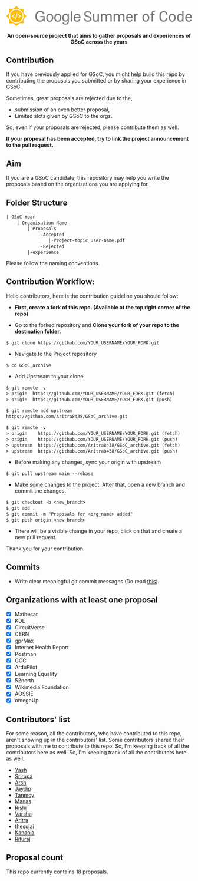<p align="center">
    <img src="https://github.com/Rishabh04-02/The-Beginners-Guide-to-Google-Summer-of-Code-GSoC/blob/master/gsoclogo.svg">    
</p>
<p align="center"><b>An open-source project that aims to gather proposals and experiences of GSoC across the years</b></p>


## Contribution

If you have previously applied for GSoC, you might help build this repo by contributing the proposals you submitted or by sharing your experience in GSoC.

Sometimes, great proposals are rejected due to the,
- submission of an even better proposal,
- Limited slots given by GSoC to the orgs.
 
So, even if your proposals are rejected, please contribute them as well.

**If your proposal has been accepted, try to link the project announcement to the pull request.**

## Aim

If you are a GSoC candidate, this repository may help you write the proposals based on the organizations you are applying for.


## Folder Structure

```
|-GSoC Year
    |-Organisation Name
        |-Proposals
            |-Accepted
                |-Project-topic_user-name.pdf
            |-Rejected
        |-experience
```

Please follow the naming conventions.


## Contribution Workflow:

Hello contributors, here is the contribution guideline you should follow:

- **First, create a fork of this repo. (Available at the top right corner of the repo)** 

- Go to the forked repository and **Clone your fork of your repo to the destination folder**.
```
$ git clone https://github.com/YOUR_USERNAME/YOUR_FORK.git

```
- Navigate to the Project repository
```
$ cd GSoC_archive
```
- Add Upstream to your clone

```
$ git remote -v
> origin  https://github.com/YOUR_USERNAME/YOUR_FORK.git (fetch)
> origin  https://github.com/YOUR_USERNAME/YOUR_FORK.git (push)
```
```
$ git remote add upstream https://github.com/Aritra8438/GSoC_archive.git
```

```
$ git remote -v
> origin    https://github.com/YOUR_USERNAME/YOUR_FORK.git (fetch)
> origin    https://github.com/YOUR_USERNAME/YOUR_FORK.git (push)
> upstream  https://github.com/Aritra8438/GSoC_archive.git (fetch)
> upstream  https://github.com/Aritra8438/GSoC_archive.git (push)
```
- Before making any changes, sync your origin with upstream 

```
$ git pull upstream main --rebase
``` 


- Make some changes to the project. After that, open a new branch and commit the changes.

```
$ git checkout -b <new_branch>
$ git add .
$ git commit -m "Proposals for <org_name> added"
$ git push origin <new branch>
``` 

- There will be a visible change in your repo, click on that and create a new pull request.

Thank you for your contribution.


## Commits

- Write clear meaningful git commit messages (Do read [this](http://chris.beams.io/posts/git-commit/)).

## Organizations with at least one proposal
- [x] Mathesar
- [x] KDE
- [x] CircuitVerse
- [x] CERN
- [x] gprMax
- [x] Internet Health Report
- [x] Postman
- [x] GCC
- [x] ArduPilot
- [x] Learning Equality
- [x] 52north
- [x] Wikimedia Foundation
- [x] AOSSIE
- [x] omegaUp

## Contributors' list
For some reason, all the contributors, who have contributed to this repo, aren't showing up in the contributors' list. Some contributors shared their proposals with me to contribute to this repo. So, I'm keeping track of all the contributors here as well.
So, I'm keeping track of all the contributors here as well.
- [Yash](https://github.com/yashnator)
- [Srirupa](https://github.com/srirupa19)
- [Arsh](https://github.com/arshPratap)
- [Jaydip](https://github.com/jaydip1235)
- [Tanmoy](https://github.com/tanmoysrt/Tanmoy741127)
- [Manas](https://github.com/sanam2405/)
- [Rishi](https://github.com/rsh-raj)
- [Varsha](https://github.com/varshadr)
- [Aritra](https://github.com/Aritra8438)
- [thesujai](https://github.com/thesujai)
- [Kanahia](https://github.com/kanahia1)
- [Rituraj](https://github.com/imxade)

## Proposal count
This repo currently contains 18 proposals.
